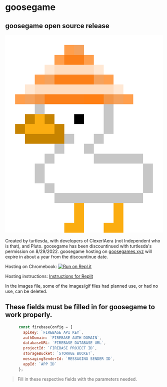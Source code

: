 # goosegame

## goosegame open source release

![goosegame icon](images/icon.png)

Created by turtlesda, with developers of ClexerlAera (not Independent who is that), and Pluto. 
goosegame has been discountinued with turtlesda's permission on 8/29/2022. goosegame hosting on [goosegames.xyz](http://www.goosegames.xyz/) will expire in about a year from the discountinue date. 

Hosting on Chromebook: [![Run on Repl.it](https://repl.it/badge/github/AdvancedAPI/goosegame-opensource)](https://repl.it/github/Clexerl/goosegame)

Hosting instructions: [Instructions for Replit](docs/replit.md)


In the images file, some of the images/gif files had planned use, or had no use, can be deleted. 


## These fields **must** be filled in for goosegame to work properly.
```javascript
      const firebaseConfig = {
        apiKey: `FIREBASE API KEY`,
        authDomain: `FIREBASE AUTH DOMAIN`,
        databaseURL: `FIREBASE DATABASE URL`,
        projectId: `FIREBASE PROJECT ID`,
        storageBucket: `STORAGE BUCKET`,
        messagingSenderId: `MESSAGING SENDER ID`,
        appId: `APP ID`
      };
```
> Fill in these respective fields with the parameters needed.

